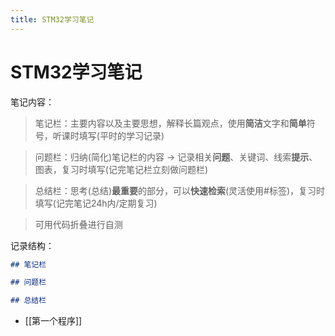 ```yaml
---
title: STM32学习笔记
---
```


# STM32学习笔记
笔记内容：
>笔记栏：主要内容以及主要思想，解释长篇观点，使用**简洁**文字和**简单**符号，听课时填写(平时的学习记录)

>问题栏：归纳(简化)笔记栏的内容 -> 记录相关**问题**、关键词、线索**提示**、图表，复习时填写(记完笔记栏立刻做问题栏)

>总结栏：思考(总结)**最重要**的部分，可以**快速检索**(灵活使用\#标签)，复习时填写(记完笔记24h内/定期复习)

>可用代码折叠进行自测

记录结构：
```markdown
## 笔记栏

## 问题栏

## 总结栏
```

- [[第一个程序]]
